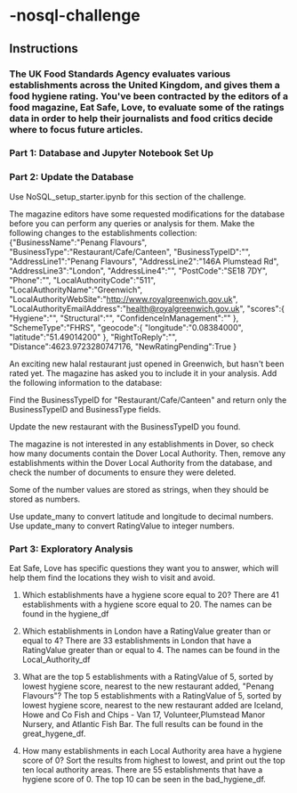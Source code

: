 # -nosql-challenge
## Instructions
### The UK Food Standards Agency evaluates various establishments across the United Kingdom, and gives them a food hygiene rating. You've been contracted by the editors of a food magazine, Eat Safe, Love, to evaluate some of the ratings data in order to help their journalists and food critics decide where to focus future articles.
### Part 1: Database and Jupyter Notebook Set Up

### Part 2: Update the Database
Use NoSQL_setup_starter.ipynb for this section of the challenge.

The magazine editors have some requested modifications for the database before you can perform any queries or analysis for them. Make the following changes to the establishments collection:
{"BusinessName":"Penang Flavours",
    "BusinessType":"Restaurant/Cafe/Canteen",
    "BusinessTypeID":"",
    "AddressLine1":"Penang Flavours",
    "AddressLine2":"146A Plumstead Rd",
    "AddressLine3":"London",
    "AddressLine4":"",
    "PostCode":"SE18 7DY",
    "Phone":"",
    "LocalAuthorityCode":"511",
    "LocalAuthorityName":"Greenwich",
    "LocalAuthorityWebSite":"http://www.royalgreenwich.gov.uk",
    "LocalAuthorityEmailAddress":"health@royalgreenwich.gov.uk",
    "scores":{
        "Hygiene":"",
        "Structural":"",
        "ConfidenceInManagement":""
    },
    "SchemeType":"FHRS",
    "geocode":{
        "longitude":"0.08384000",
        "latitude":"51.49014200"
    },
    "RightToReply":"",
    "Distance":4623.9723280747176,
    "NewRatingPending":True
}

An exciting new halal restaurant just opened in Greenwich, but hasn't been rated yet. The magazine has asked you to include it in your analysis. Add the following information to the database:

Find the BusinessTypeID for "Restaurant/Cafe/Canteen" and return only the BusinessTypeID and BusinessType fields.

Update the new restaurant with the BusinessTypeID you found.

The magazine is not interested in any establishments in Dover, so check how many documents contain the Dover Local Authority. Then, remove any establishments within the Dover Local Authority from the database, and check the number of documents to ensure they were deleted.

Some of the number values are stored as strings, when they should be stored as numbers.

Use update_many to convert latitude and longitude to decimal numbers.
Use update_many to convert RatingValue to integer numbers.

### Part 3: Exploratory Analysis
Eat Safe, Love has specific questions they want you to answer, which will help them find the locations they wish to visit and avoid.

1) Which establishments have a hygiene score equal to 20?
    There are 41 establishments with a hygiene score equal to 20. The names can be found in the hygiene_df

2) Which establishments in London have a RatingValue greater than or equal to 4?
    There are 33 establishments in London that have a RatingValue greater than or equal to 4. The names can be found in the Local_Authority_df

3) What are the top 5 establishments with a RatingValue of 5, sorted by lowest hygiene score, nearest to the new restaurant added, "Penang Flavours"?
    The top 5 establishments with a RatingValue of 5, sorted by lowest hygiene score, nearest to the new restaurant added are Iceland, Howe and Co Fish and Chips - Van 17, Volunteer,Plumstead Manor Nursery, and Atlantic Fish Bar. The full results can be found in the great_hygene_df.

4) How many establishments in each Local Authority area have a hygiene score of 0? Sort the results from highest to lowest, and print out the top ten local authority areas.
    There are 55 establishments that have a hygiene score of 0. The top 10 can be seen in the bad_hygiene_df.